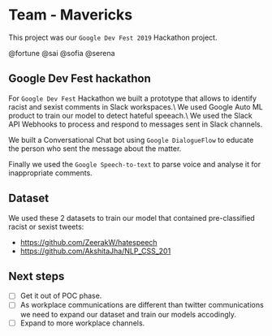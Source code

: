 # Team - Mavericks

This project was our `Google Dev Fest 2019` Hackathon project.

@fortune @sai @sofia @serena

## Google Dev Fest hackathon

For `Google Dev Fest` Hackathon we built a prototype that allows to identify racist and sexist comments in Slack workspaces.\ We used Google Auto ML product to train our model to detect hateful speeach.\ 
We used the Slack API Webhooks to process and respond to messages sent in Slack channels. 

We built a Conversational Chat bot using `Google DialogueFlow` to educate the person who sent the message about the matter. 

Finally we used the `Google Speech-to-text` to parse voice and analyse it for inappropriate comments.

## Dataset
We used these 2 datasets to train our model that contained pre-classified racist or sexist tweets:

- https://github.com/ZeerakW/hatespeech
- https://github.com/AkshitaJha/NLP_CSS_201

## Next steps

- [ ] Get it out of POC phase.
- [ ] As workplace communications are different than twitter communications we need to expand our dataset and train our models accodingly.
- [ ] Expand to more workplace channels.
